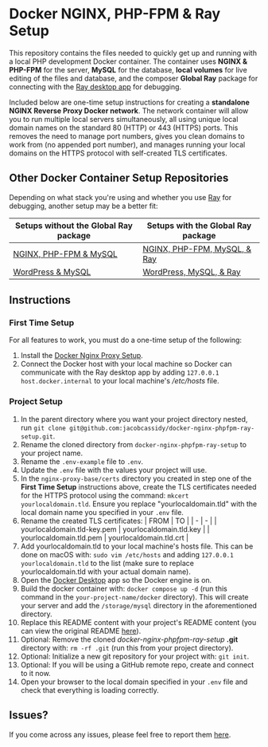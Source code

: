 # Docker NGINX, PHP-FPM & Ray Setup

This repository contains the files needed to quickly get up and running with a local PHP development Docker container. The container uses __NGINX & PHP-FPM__ for the server, __MySQL__ for the database, __local volumes__ for live editing of the files and database, and the composer __Global Ray__ package for connecting with the [Ray desktop app](https://myray.app/) for debugging.

Included below are one-time setup instructions for creating a __standalone NGINX Reverse Proxy Docker network__. The network container will allow you to run multiple local servers simultaneously, all using unique local domain names on the standard 80 (HTTP) or 443 (HTTPS) ports. This removes the need to manage port numbers, gives you clean domains to work from (no appended port number), and manages running your local domains on the HTTPS protocol with self-created TLS certificates.

## Other Docker Container Setup Repositories

Depending on what stack you're using and whether you use [Ray](https://myray.app/) for debugging, another setup may be a better fit:

| Setups without the Global Ray package| Setups with the Global Ray package |
| - | - |
| [NGINX, PHP-FPM & MySQL](https://github.com/jacobcassidy/docker-nginx-phpfpm-setup) | [NGINX, PHP-FPM, MySQL, & Ray](https://github.com/jacobcassidy/docker-nginx-phpfpm-ray-setup) |
| [WordPress & MySQL](https://github.com/jacobcassidy/docker-wordpress-setup) | [WordPress, MySQL, & Ray](https://github.com/jacobcassidy/docker-wordpress-ray-setup) |

## Instructions

### First Time Setup

For all features to work, you must do a one-time setup of the following:

1. Install the [Docker Nginx Proxy Setup](https://github.com/jacobcassidy/docker-nginx-proxy-setup).
2. Connect the Docker host with your local machine so Docker can communicate with the Ray desktop app by adding `127.0.0.1 host.docker.internal` to your local machine's _/etc/hosts_ file.

### Project Setup

1. In the parent directory where you want your project directory nested, run `git clone git@github.com:jacobcassidy/docker-nginx-phpfpm-ray-setup.git`.
2. Rename the cloned directory from `docker-nginx-phpfpm-ray-setup` to your project name.
3. Rename the `.env-example` file to `.env`.
4. Update the `.env` file with the values your project will use.
5. In the `nginx-proxy-base/certs` directory you created in step one of the __First Time Setup__ instructions above, create the TLS certificates needed for the HTTPS protocol using the command: `mkcert yourlocaldomain.tld`. Ensure you replace "yourlocaldomain.tld" with the local domain name you specified in your `.env` file.
6. Rename the created TLS certificates:
    | FROM | TO |
    | - | - |
    | yourlocaldomain.tld-key.pem | yourlocaldomain.tld.key |
    | yourlocaldomain.tld.pem | yourlocaldomain.tld.crt |
7. Add yourlocaldomain.tld to your local machine's hosts file. This can be done on macOS with: `sudo vim /etc/hosts` and adding `127.0.0.1 yourlocaldomain.tld` to the list (make sure to replace yourlocaldomain.tld with your actual domain name).
8. Open the [Docker Desktop](https://www.docker.com/products/docker-desktop/) app so the Docker engine is on.
9. Build the docker container with: `docker compose up -d` (run this command in the `your-project-name/docker` directory). This will create your server and add the `/storage/mysql` directory in the aforementioned directory.
10. Replace this README content with your project's README content (you can view the original README [here](https://github.com/jacobcassidy/docker-nginx-phpfpm-ray-setup)).
11. Optional: Remove the cloned _docker-nginx-phpfpm-ray-setup_ __.git__ directory with: `rm -rf .git` (run this from your project directory).
12. Optional: Initialize a new git repository for your project with: `git init`.
13. Optional: If you will be using a GitHub remote repo, create and connect to it now.
14. Open your browser to the local domain specified in your `.env` file and check that everything is loading correctly.

## Issues?

If you come across any issues, please feel free to report them [here](https://github.com/jacobcassidy/docker-nginx-phpfpm-ray-setup/issues).
